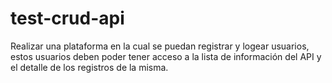# test-crud-api
Realizar una plataforma en la cual se puedan registrar y logear usuarios, estos usuarios deben poder tener acceso a la lista de información del API y el detalle de los registros de la misma.
